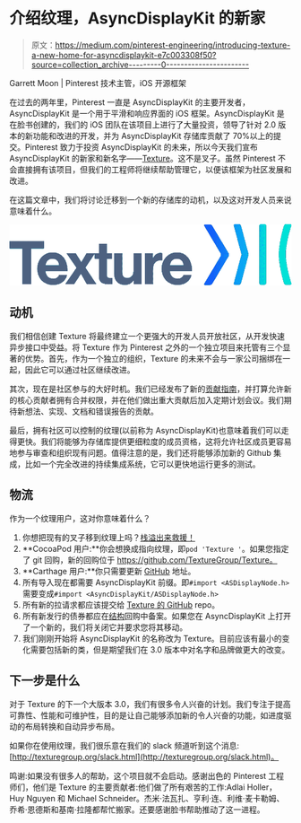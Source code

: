 # 介绍纹理，AsyncDisplayKit 的新家

> 原文：<https://medium.com/pinterest-engineering/introducing-texture-a-new-home-for-asyncdisplaykit-e7c003308f50?source=collection_archive---------0----------------------->

Garrett Moon | Pinterest 技术主管，iOS 开源框架

在过去的两年里，Pinterest 一直是 AsyncDisplayKit 的主要开发者，AsyncDisplayKit 是一个用于平滑和响应界面的 iOS 框架。AsyncDisplayKit 是在脸书创建的，我们的 iOS 团队在该项目上进行了大量投资，领导了针对 2.0 版本的新功能和改进的开发，并为 AsyncDisplayKit 存储库贡献了 70%以上的提交。Pinterest 致力于投资 AsyncDisplayKit 的未来，所以今天我们宣布 AsyncDisplayKit 的新家和新名字——[Texture](https://github.com/TextureGroup/Texture)。这不是叉子。虽然 Pinterest 不会直接拥有该项目，但我们的工程师将继续帮助管理它，以便该框架为社区发展和改进。

在这篇文章中，我们将讨论迁移到一个新的存储库的动机，以及这对开发人员来说意味着什么。

![](img/e2f81088d8773f65b42e4a466f3bcae6.png)

## 动机

我们相信创建 Texture 将最终建立一个更强大的开发人员开放社区，从开发快速异步接口中受益。将 Texture 作为 Pinterest 之外的一个独立项目来托管有三个显著的优势。首先，作为一个独立的组织，Texture 的未来不会与一家公司捆绑在一起，因此它可以通过社区继续改进。

其次，现在是社区参与的大好时机。我们已经发布了新的[贡献指南](https://github.com/TextureGroup/Texture/blob/master/CONTRIBUTING.md)，并打算允许新的核心贡献者拥有合并权限，并在他们做出重大贡献后加入定期计划会议。我们期待新想法、实现、文档和错误报告的贡献。

最后，拥有社区可以控制的纹理(以前称为 AsyncDisplayKit)也意味着我们可以走得更快。我们将能够为存储库提供更细粒度的成员资格，这将允许社区成员更容易地参与审查和组织现有问题。值得注意的是，我们还将能够添加新的 Github 集成，比如一个完全改进的持续集成系统，它可以更快地运行更多的测试。

## 物流

作为一个纹理用户，这对你意味着什么？

1.  你想把现有的叉子移到纹理上吗？[栈溢出来救援！](http://stackoverflow.com/questions/9644046/how-to-change-the-source-of-a-github-fork)
2.  **CocoaPod 用户:**你会想换成指向纹理，即` pod 'Texture ' `。如果您指定了 git 回购，新的回购位于 https://github.com/TextureGroup/Texture。
3.  **Carthage 用户:**你只需要更新 [GitHub](https://github.com/TextureGroup/Texture) 地址。
4.  所有导入现在都需要 AsyncDisplayKit 前缀。即`#import <ASDisplayNode.h>`需要变成`#import <AsyncDisplayKit/ASDisplayNode.h>`
5.  所有新的拉请求都应该提交给 [Texture 的 GitHub](https://github.com/TextureGroup/Texture) repo。
6.  所有新发行的债券都应在[结构](https://github.com/TextureGroup/Texture/issues)回购中备案。如果您在 AsyncDisplayKit 上打开了一个新的，我们将关闭它并要求您将其移动。
7.  我们刚刚开始将 AsyncDisplayKit 的名称改为 Texture。目前应该有最小的变化需要包括新的类，但是期望我们在 3.0 版本中对名字和品牌做更大的改变。

## 下一步是什么

对于 Texture 的下一个大版本 3.0，我们有很多令人兴奋的计划。我们专注于提高可靠性、性能和可维护性，目的是让自己能够添加新的令人兴奋的功能，如进度驱动的布局转换和自动异步布局。

如果你在使用纹理，我们很乐意在我们的 slack 频道听到这个消息:[http://texturegroup.org/slack.html](http://texturegroup.org/slack.html)。

鸣谢:如果没有很多人的帮助，这个项目就不会启动。感谢出色的 Pinterest 工程师们，他们是 Texture 的主要贡献者:他们做了所有艰苦的工作:Adlai Holler，Huy Nguyen 和 Michael Schneider。杰米·法瓦扎、亨利·连、利维·麦卡勒姆、乔希·恩德斯和基南·拉隆都帮忙搬家。还要感谢脸书帮助推动了这一进程。